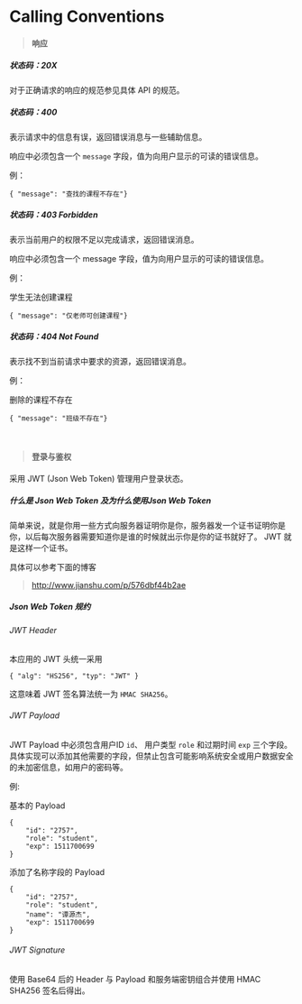 ﻿# Calling Conventions

> #### 响应
##### 状态码：20X
对于正确请求的响应的规范参见具体 API 的规范。

##### 状态码：400
表示请求中的信息有误，返回错误消息与一些辅助信息。

响应中必须包含一个 `message` 字段，值为向用户显示的可读的错误信息。

例：

    { "message": "查找的课程不存在"}

##### 状态码：403 Forbidden
表示当前用户的权限不足以完成请求，返回错误消息。

响应中必须包含一个 message 字段，值为向用户显示的可读的错误信息。

例：

学生无法创建课程

    { "message": "仅老师可创建课程"}

##### 状态码：404 Not Found
表示找不到当前请求中要求的资源，返回错误消息。


例：

删除的课程不存在


    { "message": "班级不存在"}

<br>

> #### 登录与鉴权
采用 JWT (Json Web Token) 管理用户登录状态。

##### 什么是 Json Web Token 及为什么使用Json Web Token
  简单来说，就是你用一些方式向服务器证明你是你，服务器发一个证书证明你是你，以后每次服务器需要知道你是谁的时候就出示你是你的证书就好了。 JWT 就是这样一个证书。
  
  具体可以参考下面的博客
> http://www.jianshu.com/p/576dbf44b2ae

##### Json Web Token 规约
###### JWT Header
本应用的 JWT 头统一采用

    { "alg": "HS256", "typ": "JWT" }

这意味着 JWT 签名算法统一为 `HMAC SHA256`。

###### JWT Payload
JWT Payload 中必须包含用户ID `id`、 用户类型 `role` 和过期时间 `exp` 三个字段。具体实现可以添加其他需要的字段，但禁止包含可能影响系统安全或用户数据安全的未加密信息，如用户的密码等。

例:

基本的 Payload
```
{
	"id": "2757",
	"role": "student",
	"exp": 1511700699
}
```
添加了名称字段的 Payload
```
{
	"id": "2757",
	"role": "student",
	"name": "谭源杰",
	"exp": 1511700699
}
```

###### JWT Signature
使用 Base64 后的 Header 与 Payload 和服务端密钥组合并使用 HMAC SHA256 签名后得出。
